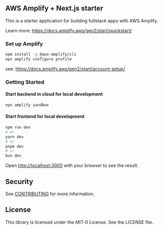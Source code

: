 ## AWS Amplify + Next.js starter

This is a starter application for building fullstack apps with AWS Amplify. 

Learn more: https://docs.amplify.aws/gen2/start/quickstart/ 

### Set up Amplify

```bash
npm install -g @aws-amplify/cli
npx amplify configure profile
```
see: https://docs.amplify.aws/gen2/start/account-setup/


### Getting Started

#### Start backend in cloud for local development
```bash
npx amplify sandbox
```

#### Start frontend for local development

```bash
npm run dev
# or
yarn dev
# or
pnpm dev
# or
bun dev
```

Open [http://localhost:3000](http://localhost:3000) with your browser to see the result.

## Security

See [CONTRIBUTING](CONTRIBUTING.md#security-issue-notifications) for more information.

## License

This library is licensed under the MIT-0 License. See the LICENSE file.
